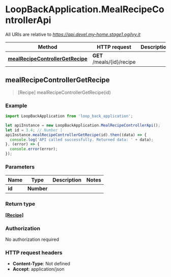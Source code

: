 # LoopBackApplication.MealRecipeControllerApi

All URIs are relative to *https://api.devel.my-home.stage1.ogilvy.it*

Method | HTTP request | Description
------------- | ------------- | -------------
[**mealRecipeControllerGetRecipe**](MealRecipeControllerApi.md#mealRecipeControllerGetRecipe) | **GET** /meals/{id}/recipe | 



## mealRecipeControllerGetRecipe

> [Recipe] mealRecipeControllerGetRecipe(id)



### Example

```javascript
import LoopBackApplication from 'loop_back_application';

let apiInstance = new LoopBackApplication.MealRecipeControllerApi();
let id = 3.4; // Number | 
apiInstance.mealRecipeControllerGetRecipe(id).then((data) => {
  console.log('API called successfully. Returned data: ' + data);
}, (error) => {
  console.error(error);
});

```

### Parameters


Name | Type | Description  | Notes
------------- | ------------- | ------------- | -------------
 **id** | **Number**|  | 

### Return type

[**[Recipe]**](Recipe.md)

### Authorization

No authorization required

### HTTP request headers

- **Content-Type**: Not defined
- **Accept**: application/json

